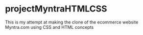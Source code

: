 # projectMyntraHTMLCSS
This is my attempt at making the clone of the ecommerce website Myntra.com using CSS and HTML concepts 
